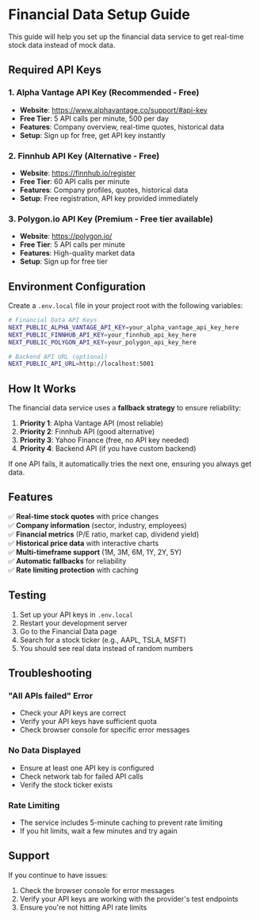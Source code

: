 # Financial Data Setup Guide

This guide will help you set up the financial data service to get real-time stock data instead of mock data.

## Required API Keys

### 1. Alpha Vantage API Key (Recommended - Free)
- **Website**: https://www.alphavantage.co/support/#api-key
- **Free Tier**: 5 API calls per minute, 500 per day
- **Features**: Company overview, real-time quotes, historical data
- **Setup**: Sign up for free, get API key instantly

### 2. Finnhub API Key (Alternative - Free)
- **Website**: https://finnhub.io/register
- **Free Tier**: 60 API calls per minute
- **Features**: Company profiles, quotes, historical data
- **Setup**: Free registration, API key provided immediately

### 3. Polygon.io API Key (Premium - Free tier available)
- **Website**: https://polygon.io/
- **Free Tier**: 5 API calls per minute
- **Features**: High-quality market data
- **Setup**: Sign up for free tier

## Environment Configuration

Create a `.env.local` file in your project root with the following variables:

```bash
# Financial Data API Keys
NEXT_PUBLIC_ALPHA_VANTAGE_API_KEY=your_alpha_vantage_api_key_here
NEXT_PUBLIC_FINNHUB_API_KEY=your_finnhub_api_key_here
NEXT_PUBLIC_POLYGON_API_KEY=your_polygon_api_key_here

# Backend API URL (optional)
NEXT_PUBLIC_API_URL=http://localhost:5001
```

## How It Works

The financial data service uses a **fallback strategy** to ensure reliability:

1. **Priority 1**: Alpha Vantage API (most reliable)
2. **Priority 2**: Finnhub API (good alternative)
3. **Priority 3**: Yahoo Finance (free, no API key needed)
4. **Priority 4**: Backend API (if you have custom backend)

If one API fails, it automatically tries the next one, ensuring you always get data.

## Features

✅ **Real-time stock quotes** with price changes  
✅ **Company information** (sector, industry, employees)  
✅ **Financial metrics** (P/E ratio, market cap, dividend yield)  
✅ **Historical price data** with interactive charts  
✅ **Multi-timeframe support** (1M, 3M, 6M, 1Y, 2Y, 5Y)  
✅ **Automatic fallbacks** for reliability  
✅ **Rate limiting protection** with caching  

## Testing

1. Set up your API keys in `.env.local`
2. Restart your development server
3. Go to the Financial Data page
4. Search for a stock ticker (e.g., AAPL, TSLA, MSFT)
5. You should see real data instead of random numbers

## Troubleshooting

### "All APIs failed" Error
- Check your API keys are correct
- Verify your API keys have sufficient quota
- Check browser console for specific error messages

### No Data Displayed
- Ensure at least one API key is configured
- Check network tab for failed API calls
- Verify the stock ticker exists

### Rate Limiting
- The service includes 5-minute caching to prevent rate limiting
- If you hit limits, wait a few minutes and try again

## Support

If you continue to have issues:
1. Check the browser console for error messages
2. Verify your API keys are working with the provider's test endpoints
3. Ensure you're not hitting API rate limits

